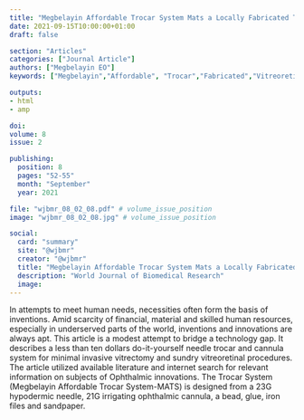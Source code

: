 ```yaml
---
title: "Megbelayin Affordable Trocar System Mats a Locally Fabricated Trocar Cannula System for Vitreoretinal Use"
date: 2021-09-15T10:00:00+01:00
draft: false

section: "Articles"
categories: ["Journal Article"]
authors: ["Megbelayin EO"]
keywords: ["Megbelayin","Affordable", "Trocar","Fabricated","Vitreoretina"]

outputs: 
- html
- amp

doi:
volume: 8
issue: 2

publishing:
  position: 8
  pages: "52-55"
  month: "September"
  year: 2021

file: "wjbmr_08_02_08.pdf" # volume_issue_position
image: "wjbmr_08_02_08.jpg" # volume_issue_position

social:
  card: "summary"
  site: "@wjbmr"
  creator: "@wjbmr"
  title: "Megbelayin Affordable Trocar System Mats a Locally Fabricated Trocar Cannula System for Vitreoretinal Use"
  description: "World Journal of Biomedical Research"
  image:
---
```

In attempts to meet human needs, necessities often form the basis of inventions. Amid scarcity of financial, material and skilled human resources, especially in underserved parts of the world, inventions and innovations are always apt. This article is a modest attempt to bridge a technology gap. It describes a less than ten dollars do-it-yourself needle trocar and cannula system for minimal invasive vitrectomy and sundry vitreoretinal procedures. The article utilized available literature and internet search for relevant information on subjects of Ophthalmic innovations. The Trocar System (Megbelayin Affordable Trocar System-MATS) is designed from a 23G hypodermic needle, 21G
irrigating ophthalmic cannula, a bead, glue, iron files and sandpaper.